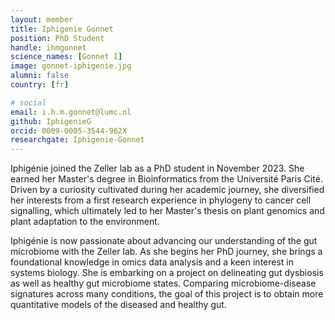 ```yaml
---
layout: member
title: Iphigenie Gonnet
position: PhD Student
handle: ihmgonnet
science_names: [Gonnet I]
image: gonnet-iphigenie.jpg
alumni: false
country: [fr]

# social
email: i.h.m.gonnet@lumc.nl
github: IphigenieG
orcid: 0009-0005-3544-962X
researchgate: Iphigenie-Gonnet
---
```

Iphigénie joined the Zeller lab as a PhD student in November 2023. She earned her Master's degree in Bioinformatics from the Université Paris Cité. Driven by a curiosity cultivated during her academic journey, she diversified her interests from a first research experience in phylogeny to cancer cell signalling, which ultimately led to her Master's thesis on plant genomics and plant adaptation to the environment.  
  
Iphigénie is now passionate about advancing our understanding of the gut microbiome with the Zeller lab. As she begins her PhD journey, she brings a foundational knowledge in omics data analysis and a keen interest in systems biology. She is embarking on a project on delineating  gut dysbiosis as well as healthy gut microbiome states. Comparing microbiome-disease signatures across many conditions, the goal of this project is to obtain more quantitative models of the diseased and healthy gut.  

